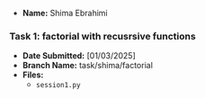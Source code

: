 - **Name:** Shima Ebrahimi


### Task 1: factorial with recusrsive functions
- **Date Submitted:** [01/03/2025]
- **Branch Name:** task/shima/factorial
- **Files:**
  - `session1.py`

